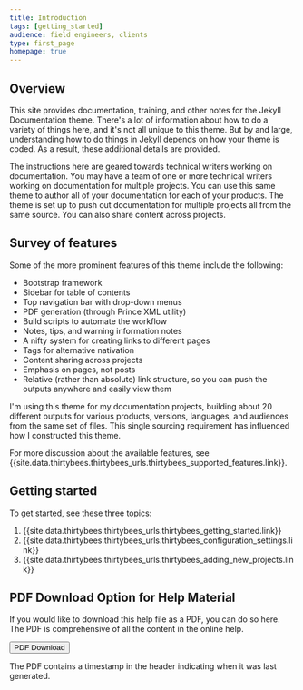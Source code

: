 ```yaml
---
title: Introduction
tags: [getting_started]
audience: field engineers, clients
type: first_page
homepage: true
---
```


## Overview 

This site provides documentation, training, and other notes for the Jekyll Documentation theme. There's a lot of information about how to do a variety of things here, and it's not all unique to this theme. But by and large, understanding how to do things in Jekyll depends on how your theme is coded. As a result, these additional details are provided.

The instructions here are geared towards technical writers working on documentation. You may have a team of one or more technical writers working on documentation for multiple projects. You can use this same theme to author all of your documentation for each of your products. The theme is set up to push out documentation for multiple projects all from the same source. You can also share content across projects.

## Survey of features

Some of the more prominent features of this theme include the following:

* Bootstrap framework
* Sidebar for table of contents
* Top navigation bar with drop-down menus
* PDF generation (through Prince XML utility)
* Build scripts to automate the workflow
* Notes, tips, and warning information notes
* A nifty system for creating links to different pages
* Tags for alternative nativation
* Content sharing across projects
* Emphasis on pages, not posts
* Relative (rather than absolute) link structure, so you can push the outputs anywhere and easily view them

I'm using this theme for my documentation projects, building about 20 different outputs for various products, versions, languages, and audiences from the same set of files. This single sourcing requirement has influenced how I constructed this theme.

For more discussion about the available features, see {{site.data.thirtybees.thirtybees_urls.thirtybees_supported_features.link}}.

## Getting started

To get started, see these three topics:

1. {{site.data.thirtybees.thirtybees_urls.thirtybees_getting_started.link}}
2. {{site.data.thirtybees.thirtybees_urls.thirtybees_configuration_settings.link}}
3. {{site.data.thirtybees.thirtybees_urls.thirtybees_adding_new_projects.link}}

## PDF Download Option for Help Material

If you would like to download this help file as a PDF, you can do so here. The PDF is comprehensive of all the content in the online help.   

<a target="_blank" class="noCrossRef" href="files/{{site.pdf_file_name}}"><button type="button" class="btn btn-default" aria-label="Left Align"><span class="glyphicon glyphicon-download-alt" aria-hidden="true"></span> PDF Download</button></a>

The PDF contains a timestamp in the header indicating when it was last generated. 
